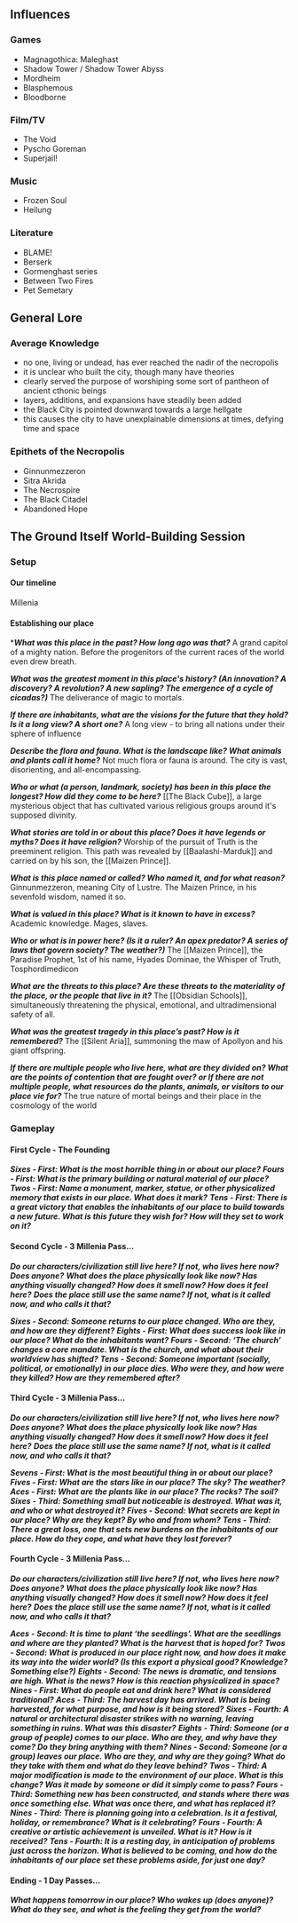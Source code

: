 ## Influences
### Games
- Magnagothica: Maleghast
- Shadow Tower / Shadow Tower Abyss
- Mordheim
- Blasphemous
- Bloodborne
### Film/TV
- The Void
- Pyscho Goreman
- Superjail!
### Music
- Frozen Soul
- Heilung
### Literature
- BLAME!
- Berserk
- Gormenghast series
- Between Two Fires
- Pet Semetary
## General Lore

### Average Knowledge
- no one, living or undead, has ever reached the nadir of the necropolis
- it is unclear who built the city, though many have theories
- clearly served the purpose of worshiping some sort of pantheon of ancient cthonic beings
- layers, additions, and expansions have steadily been added
- the Black City is pointed downward towards a large hellgate
- this causes the city to have unexplainable dimensions at times, defying time and space
### Epithets of the Necropolis
- Ginnunmezzeron
- Sitra Akrida
- The Necrospire
- The Black Citadel
- Abandoned Hope
## The Ground Itself World-Building Session

### Setup
#### Our timeline
Millenia
#### Establishing our place
****What was this place in the past? How long ago was that?***
A grand capitol of a mighty nation. Before the progenitors of the current races of the world even drew breath.

***What was the greatest moment in this place's history? (An innovation? A discovery? A revolution? A new sapling? The emergence of a cycle of cicadas?)***
The deliverance of magic to mortals.

***If there are inhabitants, what are the visions for the future that they hold? Is it a long view? A short one?***
A long view - to bring all nations under their sphere of influence

***Describe the flora and fauna. What is the landscape like? What animals and plants call it home?***
Not much flora or fauna is around. The city is vast, disorienting, and all-encompassing.

***Who or what (a person, landmark, society) has been in this place the longest? How did they come to be here?***
[[The Black Cube]], a large mysterious object that has cultivated various religious groups around it's supposed divinity.

***What stories are told in or about this place? Does it have legends or myths? Does it have religion?***
Worship of the pursuit of Truth is the preeminent religion. This path was revealed by [[Baalashi-Marduk]] and carried on by his son, the [[Maizen Prince]].

***What is this place named or called? Who named it, and for what reason?***
Ginnunmezzeron, meaning City of Lustre. The Maizen Prince, in his sevenfold wisdom, named it so.

***What is valued in this place? What is it known to have in excess?***
Academic knowledge. Mages, slaves.

***Who or what is in power here? (Is it a ruler? An apex predator? A series of laws that govern society? The weather?)***
The [[Maizen Prince]], the Paradise Prophet, 1st of his name, Hyades Dominae, the Whisper of Truth, Tosphordimedicon

***What are the threats to this place? Are these threats to the materiality of the place, or the people that live in it?***
The [[Obsidian Schools]], simultaneously threatening the physical, emotional, and ultradimensional safety of all.

***What was the greatest tragedy in this place’s past? How is it remembered?***
The [[Silent Aria]], summoning the maw of Apollyon and his giant offspring.

***If there are multiple people who live here, what are they divided on? What are the points of contention that are fought over? or If there are not multiple people, what resources do the plants, animals, or visitors to our place vie for?***
The true nature of mortal beings and their place in the cosmology of the world
### Gameplay
#### First Cycle - The Founding
***Sixes -  First: What is the most horrible thing in or about our place?***
***Fours - First: What is the primary building or natural material of our place?***
***Twos - First: Name a monument, marker, statue, or other physicalized memory that exists in our place. What does it mark?***
***Tens - First: There is a great victory that enables the inhabitants of our place to build towards a new future. What is this future they wish for? How will they set to work on it?***
#### Second Cycle - 3 Millenia Pass...
***Do our characters/civilization still live here? If not, who lives here now? Does anyone?***
***What does the place physically look like now? Has anything visually changed? How does it smell now? How does it feel here?***
***Does the place still use the same name? If not, what is it called now, and who calls it that?***

***Sixes - Second: Someone returns to our place changed. Who are they, and how are they different?***
***Eights - First: What does success look like in our place? What do the inhabitants want?***
***Fours - Second: ‘The church’ changes a core mandate. What is the church, and what about their worldview has shifted?***
***Tens - Second: Someone important (socially, political, or emotionally) in our place dies. Who were they, and how were they killed? How are they remembered after?***
#### Third Cycle - 3 Millenia Pass...
***Do our characters/civilization still live here? If not, who lives here now? Does anyone?***
***What does the place physically look like now? Has anything visually changed? How does it smell now? How does it feel here?***
***Does the place still use the same name? If not, what is it called now, and who calls it that?***

***Sevens - First: What is the most beautiful thing in or about our place?***
***Fives - First: What are the stars like in our place? The sky? The weather?***
***Aces - First:  What are the plants like in our place? The rocks? The soil?***
***Sixes - Third: Something small but noticeable is destroyed. What was it, and who or what destroyed it?***
***Fives - Second: What secrets are kept in our place? Why are they kept? By who and from whom?***
***Tens - Third: There a great loss, one that sets new burdens on the inhabitants of our place. How do they cope, and what have they lost forever?***
#### Fourth Cycle - 3 Millenia Pass...
***Do our characters/civilization still live here? If not, who lives here now? Does anyone?***
***What does the place physically look like now? Has anything visually changed? How does it smell now? How does it feel here?***
***Does the place still use the same name? If not, what is it called now, and who calls it that?***

***Aces - Second: It is time to plant ‘the seedlings’. What are the seedlings and where are they planted? What is the harvest that is hoped for?***
***Twos - Second: What is produced in our place right now, and how does it make its way into the wider world? (Is this export a physical good? Knowledge? Something else?)***
***Eights - Second: The news is dramatic, and tensions are high. What is the news? How is this reaction physicalized in space?***
***Nines - First: What do people eat and drink here? What is considered traditional?***
***Aces - Third: The harvest day has arrived. What is being harvested, for what purpose, and how is it being stored?***
***Sixes - Fourth: A natural or architectural disaster strikes with no warning, leaving something in ruins. What was this disaster?***
***Eights - Third: Someone (or a group of people) comes to our place. Who are they, and why have they come? Do they bring anything with them?***
***Nines - Second: Someone (or a group) leaves our place. Who are they, and why are they going? What do they take with them and what do they leave behind?***
***Twos - Third: A major modification is made to the environment of our place. What is this change? Was it made by someone or did it simply come to pass?***
***Fours - Third: Something new has been constructed, and stands where there was once something else. What was once there, and what has replaced it?***
***Nines - Third: There is planning going into a celebration. Is it a festival, holiday, or remembrance? What is it celebrating?***
***Fours - Fourth: A creative or artistic achievement is unveiled. What is it? How is it received?***
***Tens - Fourth: It is a resting day, in anticipation of problems just across the horizon. What is believed to be coming, and how do the inhabitants of our place set these problems aside, for just one day?***
#### Ending - 1 Day Passes...
***What happens tomorrow in our place? Who wakes up (does anyone)? What do they see, and what is the feeling they get from the world?***